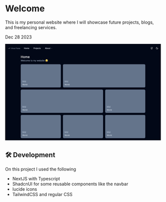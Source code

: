 
# Welcome 
This is my personal website where I will showcase future projects, blogs, and freelancing services. 

Dec 28 2023 

![Alt text](image.png)


## 🛠️ Development

On this project I used the following 

  * NextJS with Typescript 
  * ShadcnUI for some reusable components like the navbar
  * lucide icons
  * TailwindCSS and regular CSS 

